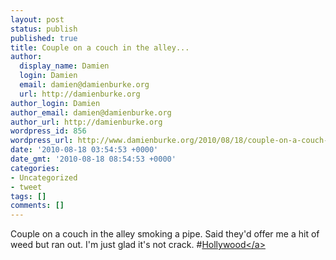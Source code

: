 ```yaml
---
layout: post
status: publish
published: true
title: Couple on a couch in the alley...
author:
  display_name: Damien
  login: Damien
  email: damien@damienburke.org
  url: http://damienburke.org
author_login: Damien
author_email: damien@damienburke.org
author_url: http://damienburke.org
wordpress_id: 856
wordpress_url: http://www.damienburke.org/2010/08/18/couple-on-a-couch-in-the-alley/
date: '2010-08-18 03:54:53 +0000'
date_gmt: '2010-08-18 08:54:53 +0000'
categories:
- Uncategorized
- tweet
tags: []
comments: []
---
```

<p>Couple on a couch in the alley smoking a pipe. Said they'd offer me a hit of weed but ran out. I'm just glad it's not crack. #<a href="http:&#47;&#47;search.twitter.com&#47;search?q=%23Hollywood" class="aktt_hashtag">Hollywood<&#47;a></p>
